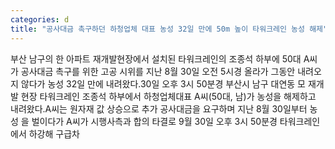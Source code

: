 ```yaml
---
categories: d
title: "공사대금 촉구하던 하청업체 대표 농성 32일 만에 50m 높이 타워크레인 농성 해제"
---
```

부산 남구의 한 아파트 재개발현장에서 설치된 타워크레인의 조종석 하부에 50대 A씨가 공사대금 촉구를 위한 고공 시위를 지난 8월 30일 오전 5시경 올라가 그동안 내려오지 않다가 농성 32일 만에 내려왔다.30일 오후 3시 50분경 부산시 남구 대연동 모 재개발 현장 타워크레인 조종석 하부에서 하청업체대표 A씨(50대, 남)가 농성을 해제하고 내려왔다.A씨는 원자재 값 상승으로 추가 공사대금을 요구하며 지난 8월 30일부터 농성 을 벌이다가 A씨가 시행사측과 합의 타결로 9월 30일 오후 3시 50분경 타워크레인에서 하강해 구급차